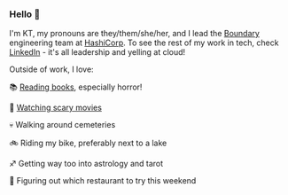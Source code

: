 ### Hello 👋

I'm KT, my pronouns are they/them/she/her, and I lead the [Boundary](https://developer.hashicorp.com/hcp/docs/boundary) engineering team at [HashiCorp](https://www.hashicorp.com/about). To see the rest of my work in tech, check [LinkedIn](https://www.linkedin.com/in/kt-simmons/) - it's all leadership and yelling at cloud!

Outside of work, I love:

📚 [Reading books](https://app.thestorygraph.com/profile/annihilatrix), especially horror!

📼 [Watching scary movies](https://letterboxd.com/annihilatrix)

💀 Walking around cemeteries

🚲 Riding my bike, preferably next to a lake

♐ Getting way too into astrology and tarot

🍜 Figuring out which restaurant to try this weekend
